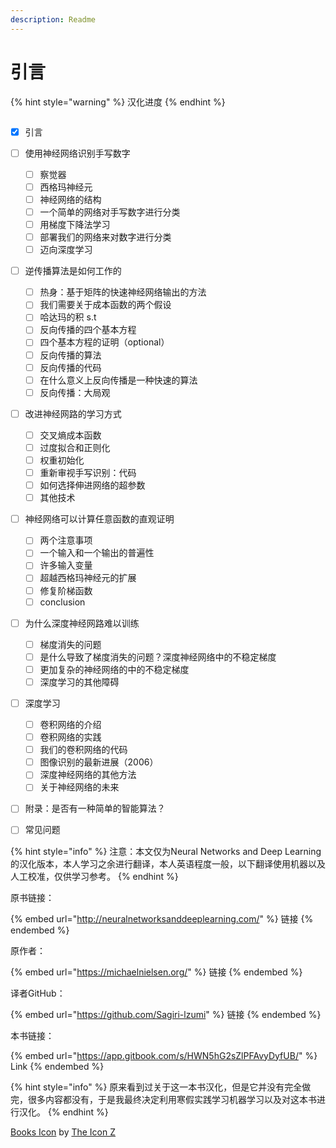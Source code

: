 ```yaml
---
description: Readme
---
```


# 引言

{% hint style="warning" %}
汉化进度
{% endhint %}

```mermaid
```

* [x] 引言
* [ ] 使用神经网络识别手写数字
  * [ ] 察觉器
  * [ ] 西格玛神经元
  * [ ] 神经网络的结构
  * [ ] 一个简单的网络对手写数字进行分类
  * [ ] 用梯度下降法学习
  * [ ] 部署我们的网络来对数字进行分类
  * [ ] 迈向深度学习
* [ ] 逆传播算法是如何工作的
  * [ ] 热身：基于矩阵的快速神经网络输出的方法
  * [ ] 我们需要关于成本函数的两个假设
  * [ ] 哈达玛的积 s.t
  * [ ] 反向传播的四个基本方程
  * [ ] 四个基本方程的证明（optional）
  * [ ] 反向传播的算法
  * [ ] 反向传播的代码
  * [ ] 在什么意义上反向传播是一种快速的算法
  * [ ] 反向传播：大局观
* [ ] 改进神经网路的学习方式
  * [ ] 交叉熵成本函数
  * [ ] 过度拟合和正则化
  * [ ] 权重初始化
  * [ ] 重新审视手写识别：代码
  * [ ] 如何选择伸进网络的超参数
  * [ ] 其他技术
* [ ] 神经网络可以计算任意函数的直观证明
  * [ ] 两个注意事项
  * [ ] 一个输入和一个输出的普遍性
  * [ ] 许多输入变量
  * [ ] 超越西格玛神经元的扩展
  * [ ] 修复阶梯函数
  * [ ] conclusion
* [ ] 为什么深度神经网路难以训练
  * [ ] 梯度消失的问题
  * [ ] 是什么导致了梯度消失的问题？深度神经网络中的不稳定梯度
  * [ ] 更加复杂的神经网络的中的不稳定梯度
  * [ ] 深度学习的其他障碍
* [ ] 深度学习
  * [ ] 卷积网络的介绍
  * [ ] 卷积网络的实践
  * [ ] 我们的卷积网络的代码
  * [ ] 图像识别的最新进展（2006）
  * [ ] 深度神经网络的其他方法
  * [ ] 关于神经网络的未来
* [ ] 附录：是否有一种简单的智能算法？
* [ ] 常见问题





{% hint style="info" %}
注意：本文仅为Neural Networks and Deep Learning的汉化版本，本人学习之余进行翻译，本人英语程度一般，以下翻译使用机器以及人工校准，仅供学习参考。
{% endhint %}

原书链接：

{% embed url="http://neuralnetworksanddeeplearning.com/" %}
链接
{% endembed %}

原作者：

{% embed url="https://michaelnielsen.org/" %}
链接
{% endembed %}

译者GitHub：

{% embed url="https://github.com/Sagiri-lzumi" %}
链接
{% endembed %}

本书链接：



{% embed url="https://app.gitbook.com/s/HWN5hG2sZlPFAvyDyfUB/" %}
Link
{% endembed %}

{% hint style="info" %}
原来看到过关于这一本书汉化，但是它并没有完全做完，很多内容都没有，于是我最终决定利用寒假实践学习机器学习以及对这本书进行汉化。
{% endhint %}

[Books Icon](https://iconscout.com/icons/books) by [The Icon Z](https://iconscout.com/contributors/theiconz)

